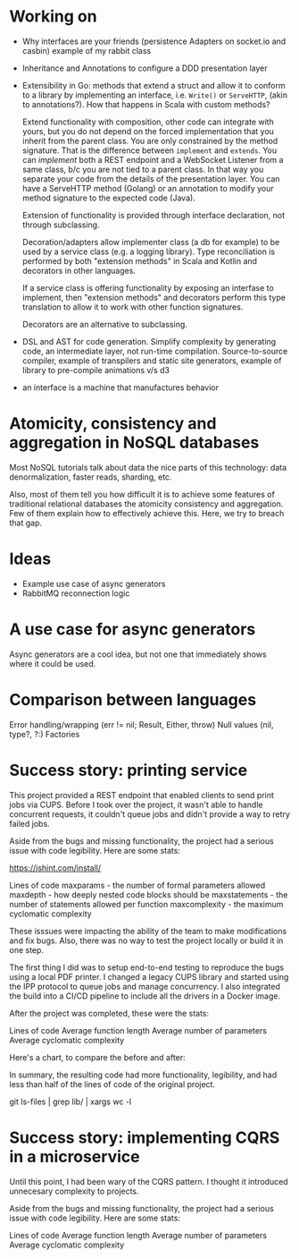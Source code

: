 # Working on

- Why interfaces are your friends (persistence Adapters on socket.io
	and casbin) example of my rabbit class

- Inheritance and Annotations to configure a DDD presentation layer


- Extensibility in Go: methods that extend a struct and allow it to
	conform to a library by implementing an interface, i.e. `Write()` or
	`ServeHTTP`, (akin to annotations?). How that happens in Scala
    with custom methods?

    Extend functionality with composition, other code can integrate
    with yours, but you do not depend on the forced implementation
    that you inherit from the parent class. You are only constrained
    by the method signature.  That is the difference between
    `implement` and `extends`. You can *implement* both a REST
    endpoint and a WebSocket Listener from a same class, b/c you are
    not tied to a parent class. In that way you separate your code
    from the details of the presentation layer. You can have a
    ServeHTTP method (Golang) or an annotation to modify your
    method signature to the expected code (Java).

    Extension of functionality is provided through interface
    declaration, not through subclassing.

    Decoration/adapters allow implementer class (a db for example) to
    be used by a service class (e.g. a logging library). Type
    reconciliation is performed by both "extension methods" in Scala
    and Kotlin and decorators in other languages.

    If a service class is offering functionality by exposing an
    interfase to implement, then "extension methods" and decorators
    perform this type translation to allow it to work with other
    function signatures.

    Decorators are an alternative to subclassing.


- DSL and AST for code generation. Simplify complexity by generating
	code, an intermediate layer, not run-time compilation.
	Source-to-source compiler, example of transpilers and static site
    generators, example of library to pre-compile animations v/s d3


- an interface is a machine that manufactures behavior

# Atomicity, consistency and aggregation in NoSQL databases

Most NoSQL tutorials talk about data the nice parts of this
technology: data denormalization, faster reads, sharding, etc.

Also, most of them tell you how difficult it is to achieve some
features of traditional relational databases the atomicity consistency
and aggregation. Few of them explain how to effectively achieve this.
Here, we try to breach that gap.




# Ideas


- Example use case of async generators
- RabbitMQ reconnection logic

# A use case for async generators

Async generators are a cool idea, but not one that immediately shows
where it could be used.


# Comparison between languages

Error handling/wrapping (err != nil; Result, Either, throw)
Null values (nil, type?, ?:)
Factories


# Success story: printing service

This project provided a REST endpoint that enabled clients to send
print jobs via CUPS. Before I took over the project, it wasn't able to
handle concurrent requests, it couldn't queue jobs and didn't provide
a way to retry failed jobs.

Aside from the bugs and missing functionality, the project had a
serious issue with code legibility. Here are some stats:

https://jshint.com/install/

Lines of code
maxparams - the number of formal parameters allowed
maxdepth - how deeply nested code blocks should be
maxstatements - the number of statements allowed per function
maxcomplexity - the maximum cyclomatic complexity

These isssues were impacting the ability of the team to make
modifications and fix bugs. Also, there was no way to test the project
locally or build it in one step.

The first thing I did was to setup end-to-end testing to reproduce the
bugs using a local PDF printer. I changed a legacy CUPS library and
started using the IPP protocol to queue jobs and manage concurrency. I
also integrated the build into a CI/CD pipeline to include all the
drivers in a Docker image.

After the project was completed, these were the stats:

Lines of code
Average function length
Average number of parameters
Average cyclomatic complexity

Here's a chart, to compare the before and after:

In summary, the resulting code had more functionality, legibility,
and had less than half of the lines of code of the original project.

git ls-files |  grep lib/ | xargs wc -l

# Success story: implementing CQRS in a microservice

Until this point, I had been wary of the CQRS pattern. I thought
it introduced unnecesary complexity to projects.

Aside from the bugs and missing functionality, the project had a
serious issue with code legibility. Here are some stats:

Lines of code
Average function length
Average number of parameters
Average cyclomatic complexity
